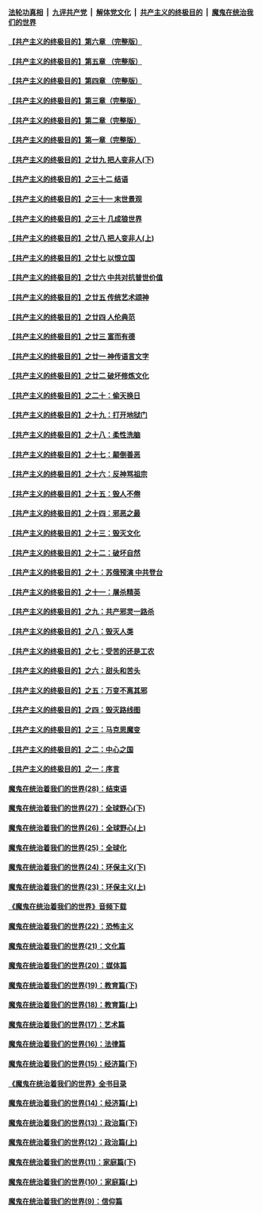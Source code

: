 ####  [法轮功真相](../../../../basic/blob/master/README.md?t=11280726) &nbsp;|&nbsp; [九评共产党](../../../../9ping.md/blob/master/README.md?t=11280726) &nbsp;|&nbsp; [解体党文化](../../../../jtdwh.md/blob/master/README.md?t=11280726)  &nbsp;|&nbsp; [共产主义的终极目的](../../../../gczydzjmd.md/blob/master/README.md?t=11280726) &nbsp;|&nbsp; [魔鬼在统治我们的世界](../../../../mgztzwmdsj.md/blob/master/README.md?t=11280726) 

#### [【共产主义的终极目的】第六章 （完整版）](../pages/nsc422/n11428913.md?t=11280726) 

#### [【共产主义的终极目的】第五章 （完整版）](../pages/nsc422/n11428912.md?t=11280726) 

#### [【共产主义的终极目的】第四章 （完整版）](../pages/nsc422/n11428907.md?t=11280726) 

#### [【共产主义的终极目的】第三章（完整版）](../pages/nsc422/n11428848.md?t=11280726) 

#### [【共产主义的终极目的】第二章（完整版）](../pages/nsc422/n11428831.md?t=11280726) 

#### [【共产主义的终极目的】第一章（完整版）](../pages/nsc422/n11417651.md?t=11280726) 

#### [【共产主义的终极目的】之廿九 把人变非人(下)](../pages/nsc422/n11344140.md?t=11280726) 

#### [【共产主义的终极目的】之三十二 结语](../pages/nsc422/n11360535.md?t=11280726) 

#### [【共产主义的终极目的】之三十一 末世景观](../pages/nsc422/n11351129.md?t=11280726) 

#### [【共产主义的终极目的】之三十 几成狼世界](../pages/nsc422/n11348280.md?t=11280726) 

#### [【共产主义的终极目的】之廿八 把人变非人(上)](../pages/nsc422/n11340492.md?t=11280726) 

#### [【共产主义的终极目的】之廿七 以恨立国](../pages/nsc422/n11336944.md?t=11280726) 

#### [【共产主义的终极目的】之廿六 中共对抗普世价值](../pages/nsc422/n11324785.md?t=11280726) 

#### [【共产主义的终极目的】之廿五 传统艺术颂神](../pages/nsc422/n11296396.md?t=11280726) 

#### [【共产主义的终极目的】之廿四 人伦典范](../pages/nsc422/n11296397.md?t=11280726) 

#### [【共产主义的终极目的】之廿三 富而有德](../pages/nsc422/n11283598.md?t=11280726) 

#### [【共产主义的终极目的】之廿一 神传语言文字](../pages/nsc422/n11263265.md?t=11280726) 

#### [【共产主义的终极目的】之廿二 破坏修炼文化](../pages/nsc422/n11245728.md?t=11280726) 

#### [【共产主义的终极目的】之二十：偷天换日](../pages/nsc422/n11238846.md?t=11280726) 

#### [【共产主义的终极目的】之十九：打开地狱门](../pages/nsc422/n11206376.md?t=11280726) 

#### [【共产主义的终极目的】之十八：柔性洗脑](../pages/nsc422/n11199994.md?t=11280726) 

#### [【共产主义的终极目的】之十七：颠倒善恶](../pages/nsc422/n11179782.md?t=11280726) 

#### [【共产主义的终极目的】之十六：反神骂祖宗](../pages/nsc422/n11166798.md?t=11280726) 

#### [【共产主义的终极目的】之十五：毁人不倦](../pages/nsc422/n11166792.md?t=11280726) 

#### [【共产主义的终极目的】之十四：邪恶之最](../pages/nsc422/n11150249.md?t=11280726) 

#### [【共产主义的终极目的】之十三：毁灭文化](../pages/nsc422/n11135227.md?t=11280726) 

#### [【共产主义的终极目的】之十二：破坏自然](../pages/nsc422/n11135214.md?t=11280726) 

#### [【共产主义的终极目的】之十：苏俄预演 中共登台](../pages/nsc422/n11118424.md?t=11280726) 

#### [【共产主义的终极目的】之十一：屠杀精英](../pages/nsc422/n11118442.md?t=11280726) 

#### [【共产主义的终极目的】之九：共产邪灵一路杀](../pages/nsc422/n11114139.md?t=11280726) 

#### [【共产主义的终极目的】之八：毁灭人类](../pages/nsc422/n11108503.md?t=11280726) 

#### [【共产主义的终极目的】之七：受苦的还是工农](../pages/nsc422/n11101809.md?t=11280726) 

#### [【共产主义的终极目的】之六：甜头和苦头](../pages/nsc422/n11096971.md?t=11280726) 

#### [【共产主义的终极目的】之五：万变不离其邪](../pages/nsc422/n11091285.md?t=11280726) 

#### [【共产主义的终极目的】之四：毁灭路线图](../pages/nsc422/n11086284.md?t=11280726) 

#### [【共产主义的终极目的】之三：马克思魔变](../pages/nsc422/n11061941.md?t=11280726) 

#### [【共产主义的终极目的】之二：中心之国](../pages/nsc422/n11047728.md?t=11280726) 

#### [【共产主义的终极目的】之一：序言](../pages/nsc422/n11086077.md?t=11280726) 

#### [魔鬼在统治着我们的世界(28)：结束语](../pages/nsc422/n10936246.md?t=11280726) 

#### [魔鬼在统治着我们的世界(27)：全球野心(下)](../pages/nsc422/n10928319.md?t=11280726) 

#### [魔鬼在统治着我们的世界(26)：全球野心(上)](../pages/nsc422/n10900318.md?t=11280726) 

#### [魔鬼在统治着我们的世界(25)：全球化](../pages/nsc422/n10788205.md?t=11280726) 

#### [魔鬼在统治着我们的世界(24)：环保主义(下)](../pages/nsc422/n10695307.md?t=11280726) 

#### [魔鬼在统治着我们的世界(23)：环保主义(上)](../pages/nsc422/n10688613.md?t=11280726) 

#### [《魔鬼在统治着我们的世界》音频下载](../pages/nsc422/n10635553.md?t=11280726) 

#### [魔鬼在统治着我们的世界(22)：恐怖主义](../pages/nsc422/n10614727.md?t=11280726) 

#### [魔鬼在统治着我们的世界(21)：文化篇](../pages/nsc422/n10597706.md?t=11280726) 

#### [魔鬼在统治着我们的世界(20)：媒体篇](../pages/nsc422/n10586579.md?t=11280726) 

#### [魔鬼在统治着我们的世界(19)：教育篇(下)](../pages/nsc422/n10564808.md?t=11280726) 

#### [魔鬼在统治着我们的世界(18)：教育篇(上)](../pages/nsc422/n10526970.md?t=11280726) 

#### [魔鬼在统治着我们的世界(17)：艺术篇](../pages/nsc422/n10499093.md?t=11280726) 

#### [魔鬼在统治着我们的世界(16)：法律篇](../pages/nsc422/n10485969.md?t=11280726) 

#### [魔鬼在统治着我们的世界(15)：经济篇(下)](../pages/nsc422/n10469975.md?t=11280726) 

#### [《魔鬼在统治着我们的世界》全书目录](../pages/nsc422/n10464261.md?t=11280726) 

#### [魔鬼在统治着我们的世界(14)：经济篇(上)](../pages/nsc422/n10457370.md?t=11280726) 

#### [魔鬼在统治着我们的世界(13)：政治篇(下)](../pages/nsc422/n10448270.md?t=11280726) 

#### [魔鬼在统治着我们的世界(12)：政治篇(上)](../pages/nsc422/n10444576.md?t=11280726) 

#### [魔鬼在统治着我们的世界(11)：家庭篇(下)](../pages/nsc422/n10440961.md?t=11280726) 

#### [魔鬼在统治着我们的世界(10)：家庭篇(上)](../pages/nsc422/n10435448.md?t=11280726) 

#### [魔鬼在统治着我们的世界(9)：信仰篇](../pages/nsc422/n10432159.md?t=11280726) 

